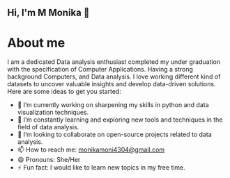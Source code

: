 ## Hi, I'm M Monika 👋

# About me #
I am a dedicated Data analysis enthusiast completed my under graduation with the specification of Computer Applications. Having a strong background Computers, and Data analysis. I love working different kind of datasets to uncover valuable insights and develop data-driven solutions. 
Here are some ideas to get you started:

- 🔭 I’m currently working on sharpening my skills in python and data visualization techniques.
- 🌱 I’m constantly learning and exploring new tools and techniques in the field of data analysis.
- 👯 I’m looking  to collaborate on open-source projects related to data analysis.
- 📫 How to reach me: monikamoni4304@gmail.com
- 😄 Pronouns: She/Her
- ⚡ Fun fact: I would like to learn new topics in my free time.

